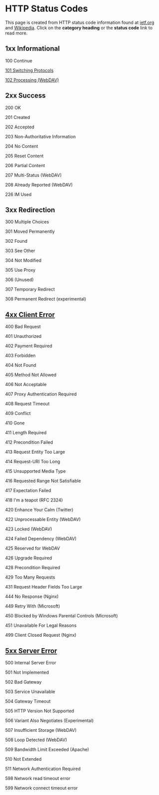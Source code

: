# HTTP Status Codes

This page is created from HTTP status code information found at [ietf.org](https://www.ietf.org/assignments/http-status-codes/http-status-codes.xml) and [Wikipedia](https://en.wikipedia.org/wiki/HTTP_status_code). Click on the **category heading** or the **status code** link to read more.

## 1xx Informational

100 Continue

[101 Switching Protocols](https://www.restapitutorial.com/httpstatuscodes.html#)

[102 Processing (WebDAV)](https://www.restapitutorial.com/httpstatuscodes.html#)

## 2xx Success

 200 OK

 201 Created

202 Accepted

203 Non-Authoritative Information

 204 No Content

205 Reset Content

206 Partial Content

207 Multi-Status (WebDAV)

208 Already Reported (WebDAV)

226 IM Used

 

## 3xx Redirection

300 Multiple Choices

301 Moved Permanently

302 Found

303 See Other

 304 Not Modified

305 Use Proxy

306 (Unused)

307 Temporary Redirect

308 Permanent Redirect (experimental)

## [4xx Client Error](https://www.restapitutorial.com/httpstatuscodes.html#)

 400 Bad Request

 401 Unauthorized

402 Payment Required

 403 Forbidden

 404 Not Found

405 Method Not Allowed

406 Not Acceptable

407 Proxy Authentication Required

408 Request Timeout

 409 Conflict

410 Gone

411 Length Required

412 Precondition Failed

413 Request Entity Too Large

414 Request-URI Too Long

415 Unsupported Media Type

416 Requested Range Not Satisfiable

417 Expectation Failed

418 I'm a teapot (RFC 2324)

420 Enhance Your Calm (Twitter)

422 Unprocessable Entity (WebDAV)

423 Locked (WebDAV)

424 Failed Dependency (WebDAV)

425 Reserved for WebDAV

426 Upgrade Required

428 Precondition Required

429 Too Many Requests

431 Request Header Fields Too Large

444 No Response (Nginx)

449 Retry With (Microsoft)

450 Blocked by Windows Parental Controls (Microsoft)

451 Unavailable For Legal Reasons

499 Client Closed Request (Nginx)

 

## [5xx Server Error](https://www.restapitutorial.com/httpstatuscodes.html#)

 500 Internal Server Error

501 Not Implemented

502 Bad Gateway

503 Service Unavailable

504 Gateway Timeout

505 HTTP Version Not Supported

506 Variant Also Negotiates (Experimental)

507 Insufficient Storage (WebDAV)

508 Loop Detected (WebDAV)

509 Bandwidth Limit Exceeded (Apache)

510 Not Extended

511 Network Authentication Required

598 Network read timeout error

599 Network connect timeout error